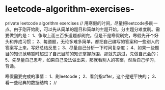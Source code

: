 # leetcode-algorithm-exercises-
private leetcode algorithm exercises 
//
用寒假的时间，尽量把leetcode多刷一点。由于刚开始刷，可以先从简单的题目和简单的主题开始，分主题分难度刷。需要做到的是：
1、争取上面三百多道题都刷完，但是不是寒假刷完，寒假先开个好头和养成习惯；
2、每道题，无论多难多简单，都把自己编写的答案和一些别人的答案写上来，写好总结反思；
3、尽量自己分析一下时间复杂度；
4、如果一些题目的知识范畴暂时超过了自己目前的知识掌握范围，那就先跳过，先做自己会的；
5、先尽量自己思考，如果自己没法做出来，那就看别人的答案，然后自己学习，背诵。

寒假需要完成的事情：
1、刷leetcode；
2、看剑指offer，这个是短平快的；
3、看一些经典的数据结构；
//
